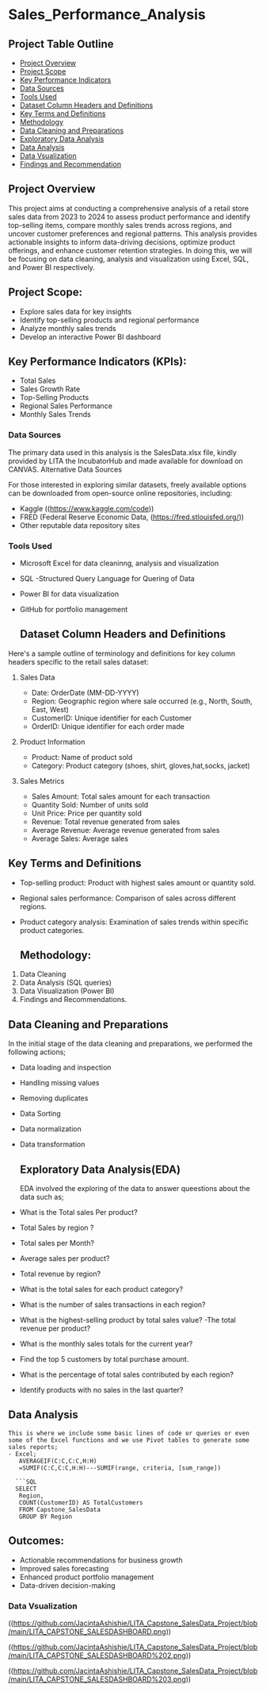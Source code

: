 # Sales_Performance_Analysis

## Project Table Outline
- [Project Overview](#project-overview)
- [Project Scope](#project-scope)
- [Key Performance Indicators](#key-performance-indicators)
- [Data Sources](#Data-Sources)
- [Tools Used](#Tools-Used)
- [Dataset Column Headers and Definitions](#DatasetColumnHeadersandDefinitions)
- [Key Terms and Definitions](#Key-Termsand-Definitions)
- [Methodology](#Methodology)
- [Data Cleaning and Preparations](#Data-Cleaning-andPreparations )
- [Exploratory Data Analysis](#ExploratoryDataAnalysis)
- [Data Analysis](#DataAnalysis)
- [Data Vsualization](#DataVsualization)
- [Findings and Recommendation](#FindingsandRecommendation)
  
## Project Overview
This project aims at conducting a comprehensive analysis of a retail store sales data from 2023 to 2024 to assess product performance and identify top-selling items, compare monthly sales trends across regions, and uncover customer preferences and regional patterns. This analysis provides actionable insights to inform data-driving decisions, optimize product offerings, and enhance customer retention strategies. In doing this, we will be focusing on data cleaning, analysis and visualization using Excel, SQL, and Power BI respectively.

## Project Scope:

- Explore sales data for key insights
- Identify top-selling products and regional performance
- Analyze monthly sales trends
- Develop an interactive Power BI dashboard

## Key Performance Indicators (KPIs):

- Total Sales
- Sales Growth Rate
- Top-Selling Products
- Regional Sales Performance
- Monthly Sales Trends



### Data Sources

The primary data used in this analysis is the SalesData.xlsx file, kindly provided by LITA the IncubatorHub and made available for download on CANVAS.
Alternative Data Sources

For those interested in exploring similar datasets, freely available options can be downloaded from open-source online repositories, including:

- Kaggle ((https://www.kaggle.com/code))
- FRED (Federal Reserve Economic Data, (https://fred.stlouisfed.org/))
- Other reputable data repository sites

### Tools Used
- Microsoft Excel for data cleaninng, analysis and visualization
- SQL -Structured Query Language for Quering of Data
- Power BI for data visualization
- GitHub for portfolio management

  ## Dataset Column Headers and Definitions
Here's a sample outline of terminology and definitions for key column headers specific to the retail sales dataset:

1. Sales Data

    - Date: OrderDate (MM-DD-YYYY)
    - Region: Geographic region where sale occurred (e.g., North, South, East, West)
    - CustomerID: Unique identifier for each Customer
    - OrderID: Unique identifier for each order made

2. Product Information

    - Product: Name of product sold
    - Category: Product category (shoes, shirt, gloves,hat,socks, jacket)
      

3. Sales Metrics

    - Sales Amount: Total sales amount for each transaction
    - Quantity Sold: Number of units sold
    - Unit Price: Price per quantity sold
    - Revenue: Total revenue generated from sales
    - Average Revenue: Average revenue generated from sales
    - Average Sales: Average sales
      

## Key Terms and Definitions

- Top-selling product: Product with highest sales amount or quantity sold.
- Regional sales performance: Comparison of sales across different regions.
- Product category analysis: Examination of sales trends within specific product categories.

   ## Methodology:
1. Data Cleaning
2. Data Analysis (SQL queries)
3. Data Visualization (Power BI)
4. Findings and Recommendations.

## Data Cleaning and Preparations 
In the initial stage of the data cleaning and preparations, we performed the following actions;
- Data loading and inspection
- Handling missing values
- Removing duplicates
- Data Sorting
- Data normalization
- Data transformation
  
  ##  Exploratory Data Analysis(EDA)

  EDA involved the exploring of the data to answer queestions about the data such as;
  
- What is the Total sales Per product?
- Total Sales by region ?
- Total sales per Month?
- Average sales per product?
- Total revenue by region?
- What is the total sales for each product category?
- What is the number of sales transactions in each region?
- What is the highest-selling product by total sales value?
-The total revenue per product?
- What is the monthly sales totals for the current year?
- Find the top 5 customers by total purchase amount.
- What is the percentage of total sales contributed by each region?
- Identify products with no sales in the last quarter?


## Data Analysis
```
This is where we include some basic lines of code or queries or even some of the Excel functions and we use Pivot tables to generate some sales reports;
- Excel;
   AVERAGEIF(C:C,C:C,H:H)
   =SUMIF(C:C,C:C,H:H)---SUMIF(range, criteria, [sum_range])
  
  ```SQL
  SELECT
   Region,
   COUNT(CustomerID) AS TotalCustomers
   FROM Capstone_SalesData
   GROUP BY Region
```

## Outcomes:

- Actionable recommendations for business growth
- Improved sales forecasting
- Enhanced product portfolio management
- Data-driven decision-making


### Data Vsualization
((https://github.com/JacintaAshishie/LITA_Capstone_SalesData_Project/blob/main/LITA_CAPSTONE_SALESDASHBOARD.png))
  
((https://github.com/JacintaAshishie/LITA_Capstone_SalesData_Project/blob/main/LITA_CAPSTONE_SALESDASHBOARD%202.png))

((https://github.com/JacintaAshishie/LITA_Capstone_SalesData_Project/blob/main/LITA_CAPSTONE_SALESDASHBOARD%203.png))


